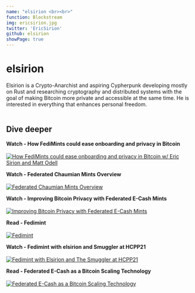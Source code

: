 ```yaml
---
name: "elsirion <br><br>"
function: Blockstream
img: ericsirion.jpg
twitter: 'EricSirion'
github: elsirion
showPage: true
---
```


# elsirion
 
Elsirion is a Crypto-Anarchist and aspiring Cypherpunk developing mostly on Rust and researching cryptography and distributed systems with the goal of making Bitcoin more private and accessible at the same time. He is interested in everything that enhances personal freedom. 
<br><br>

## Dive deeper


<div class="grid grid-cols-1 md:grid-cols-2 gap-5">
<div class="p-3 my-2">

**Watch - How FediMints could ease onboarding and privacy in Bitcoin** <br><br>
[ ![How FediMints could ease onboarding and privacy in Bitcoin w/ Eric Sirion and Matt Odell](/2022/content/ericseth.png)](https://optoutpod.com/episodes/s3e01-fedimints/)
</div>


<div class="p-3 my-2">

**Watch - Federated Chaumian Mints Overview** <br><br>
[ ![Federated Chaumian Mints Overview](/2022/content/fedimint.png)](https://www.youtube.com/watch?v=BtbUGFHZTW8/)
</div>

<div class="p-3 my-2">

**Watch - Improving Bitcoin Privacy with Federated E-Cash Mints** <br><br>
[ ![Improving Bitcoin Privacy with Federated E-Cash Mints](/2022/content/elsirion_ab21.png)](https://youtu.be/eE895YTHjn0/)
</div>

<div class="p-3 my-2">

**Read - Fedimint** <br><br>
[ ![Fedimint](/2022/content/elsirion_fedimint.png)](https://fedimint.org/)
</div>

<div class="p-3 my-2">

**Watch - Fedimint with elsirion and Smuggler at HCPP21** <br><br>
[ ![Fedimint with Elsirion and The Smuggler at HCPP21](/2022/content/elsirion_hcpp21.png)](https://www.youtube.com/watch?v=JXGmzTbyuEw&t=5330s/)
</div>

<div class="p-3 my-2">

**Read - Federated E-Cash as a Bitcoin Scaling Technology** <br><br>
[ ![Federated E-Cash as a Bitcoin Scaling Technology](/2022/content/elsirion_ecash.png)](https://medium.com/blockstream/blockstream-sponsors-federated-e-cash-as-a-bitcoin-scaling-technology-637ba05de7b3/)
</div>

</div>

<br>

